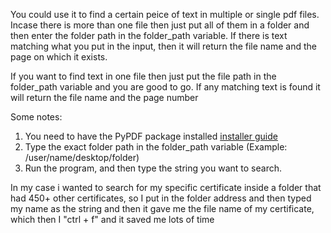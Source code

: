 You could use it to find a certain peice of text in multiple or single pdf files. Incase there is more than one file then just put all of them in a folder and then enter the folder path in the folder_path variable. If there is text matching what you put in the input, then it will return the file name and the page on which it exists. 

If you want to find text in one file then just put the file path in the folder_path variable and you are good to go. If any matching text is found it will return the file name and the page number

Some notes:
1. You need to have the PyPDF package installed [installer guide](https://pypdf2.readthedocs.io/en/3.0.0/user/installation.html)
2. Type the exact folder path in the folder_path variable (Example: /user/name/desktop/folder)
3. Run the program, and then type the string you want to search. 


In my case i wanted to search for my specific certificate inside a folder that had 450+ other certificates, so I put in the folder address and then typed my name as the string and then it gave me the file name of my certificate, which then I "ctrl + f" and it saved me lots of time 
